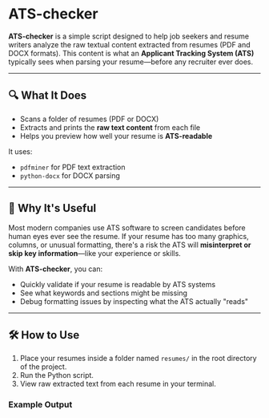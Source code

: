 # ATS-checker

**ATS-checker** is a simple script designed to help job seekers and resume writers analyze the raw textual content extracted from resumes (PDF and DOCX formats). This content is what an **Applicant Tracking System (ATS)** typically sees when parsing your resume—before any recruiter ever does.

---

## 🔍 What It Does

- Scans a folder of resumes (PDF or DOCX)
- Extracts and prints the **raw text content** from each file
- Helps you preview how well your resume is **ATS-readable**

It uses:
- `pdfminer` for PDF text extraction
- `python-docx` for DOCX parsing

---

## 📂 Why It's Useful

Most modern companies use ATS software to screen candidates before human eyes ever see the resume. If your resume has too many graphics, columns, or unusual formatting, there's a risk the ATS will **misinterpret or skip key information**—like your experience or skills.

With **ATS-checker**, you can:

- Quickly validate if your resume is readable by ATS systems
- See what keywords and sections might be missing
- Debug formatting issues by inspecting what the ATS actually "reads"

---

## 🛠 How to Use

1. Place your resumes inside a folder named `resumes/` in the root directory of the project.
2. Run the Python script.
3. View raw extracted text from each resume in your terminal.

### Example Output

